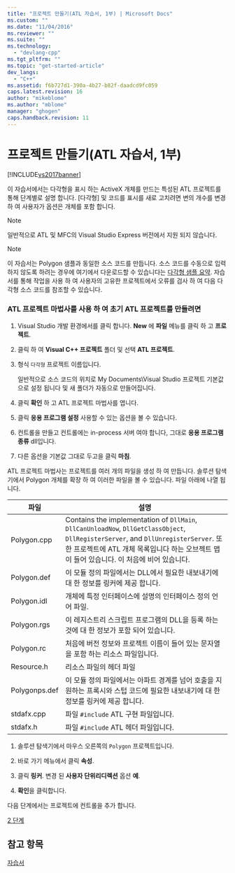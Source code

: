 ```yaml
---
title: "프로젝트 만들기(ATL 자습서, 1부) | Microsoft Docs"
ms.custom: ""
ms.date: "11/04/2016"
ms.reviewer: ""
ms.suite: ""
ms.technology: 
  - "devlang-cpp"
ms.tgt_pltfrm: ""
ms.topic: "get-started-article"
dev_langs: 
  - "C++"
ms.assetid: f6b727d1-390a-4b27-b82f-daadcd9fc059
caps.latest.revision: 16
author: "mikeblome"
ms.author: "mblome"
manager: "ghogen"
caps.handback.revision: 11
---
```

# 프로젝트 만들기(ATL 자습서, 1부)
[!INCLUDE[vs2017banner](../assembler/inline/includes/vs2017banner.md)]

이 자습서에서는 다각형을 표시 하는 ActiveX 개체를 만드는 특성된 ATL 프로젝트를 통해 단계별로 설명 합니다.  \[다각형\] 및 코드를 표시를 새로 고치려면 변의 개수를 변경 하 여 사용자가 옵션은 개체를 포함 합니다.  
  
> [!NOTE]
>  일반적으로 ATL 및 MFC의 Visual Studio Express 버전에서 지원 되지 않습니다.  
  
> [!NOTE]
>  이 자습서는 Polygon 샘플과 동일한 소스 코드를 만듭니다.  소스 코드를 수동으로 입력 하지 않도록 하려는 경우에 여기에서 다운로드할 수 있습니다는  [다각형 샘플 요약](../top/visual-cpp-samples.md).  자습서를 통해 작업을 사용 하 여 사용자의 고유한 프로젝트에서 오류를 검사 하 여 다음 다각형 소스 코드를 참조할 수 있습니다.  
  
### ATL 프로젝트 마법사를 사용 하 여 초기 ATL 프로젝트를 만들려면  
  
1.  Visual Studio 개발 환경에서를 클릭 합니다.  **New** 에  **파일** 메뉴를 클릭 하 고  **프로젝트**.  
  
2.  클릭 하 여  **Visual C\+\+ 프로젝트** 폴더 및 선택  **ATL 프로젝트**.  
  
3.  형식  `다각형` 프로젝트 이름입니다.  
  
     일반적으로 소스 코드의 위치로 My Documents\\Visual Studio 프로젝트 기본값으로 설정 됩니다 및 새 폴더가 자동으로 만들어집니다.  
  
4.  클릭  **확인** 하 고 ATL 프로젝트 마법사를 엽니다.  
  
5.  클릭  **응용 프로그램 설정** 사용할 수 있는 옵션을 볼 수 있습니다.  
  
6.  컨트롤을 만들고 컨트롤에는 in\-process 서버 여야 합니다, 그대로  **응용 프로그램 종류** dll입니다.  
  
7.  다른 옵션을 기본값 그대로 두고을 클릭  **마침**.  
  
 ATL 프로젝트 마법사는 프로젝트를 여러 개의 파일을 생성 하 여 만듭니다.  솔루션 탐색기에서 Polygon 개체를 확장 하 여 이러한 파일을 볼 수 있습니다.  파일 아래에 나열 됩니다.  
  
|파일|설명|  
|--------|--------|  
|Polygon.cpp|Contains the implementation of `DllMain`, `DllCanUnloadNow`, `DllGetClassObject`, `DllRegisterServer`, and `DllUnregisterServer`.  또한 프로젝트에 ATL 개체 목록입니다 하는 오브젝트 맵이 들어 있습니다.  이 처음에 비어 있습니다.|  
|Polygon.def|이 모듈 정의 파일에서는 DLL에서 필요한 내보내기에 대 한 정보를 링커에 제공 합니다.|  
|Polygon.idl|개체에 특정 인터페이스에 설명의 인터페이스 정의 언어 파일.|  
|Polygon.rgs|이 레지스트리 스크립트 프로그램의 DLL을 등록 하는 것에 대 한 정보가 포함 되어 있습니다.|  
|Polygon.rc|처음에 버전 정보와 프로젝트 이름이 들어 있는 문자열을 포함 하는 리소스 파일입니다.|  
|Resource.h|리소스 파일의 헤더 파일|  
|Polygonps.def|이 모듈 정의 파일에서는 아파트 경계를 넘어 호출을 지 원하는 프록시와 스텁 코드에 필요한 내보내기에 대 한 정보를 링커에 제공 합니다.|  
|stdafx.cpp|파일 `#include` ATL 구현 파일입니다.|  
|stdafx.h|파일 `#include` ATL 헤더 파일입니다.|  
  
1.  솔루션 탐색기에서 마우스 오른쪽의 `Polygon` 프로젝트입니다.  
  
2.  바로 가기 메뉴에서 클릭  **속성**.  
  
3.  클릭  **링커**.  변경 된  **사용자 단위리디렉션** 옵션  **예**.  
  
4.  **확인**을 클릭합니다.  
  
 다음 단계에서는 프로젝트에 컨트롤을 추가 합니다.  
  
 [2 단계](../atl/adding-a-control-atl-tutorial-part-2.md)  
  
## 참고 항목  
 [자습서](../atl/active-template-library-atl-tutorial.md)
